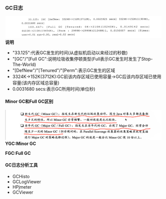 ### GC日志

![](/assets/201708022158.png)  
**说明**

* "33.125":代表GC发生的时间\(从虚拟机启动以来经过的秒数\)
* "\[GC"/"\[Full GC":说明垃圾收集停顿类型\(Full表示GC发生时发生了Stop-The-World\)
* "\[DefNew"/"\[Tenured"/"\[Perm":表示GC发生的区域
* 3324K-&gt;152K\(3712K\):GC前该内存区域已使用容量-&gt;GC后该内存区域已使用容量\(该内存区域总容量\)
* 0.0031680 secs:表示GC所用时间\(单位秒\)

#### Minor GC和Full GC区别

![](/assets/201708022217.png)**YGC:Minor GC**

**FGC:Full GC**

#### GC日志分析工具

* GCHisto
* GCLogViewer
* HPjmeter
* GCViewer



